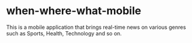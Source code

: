 # when-where-what-mobile


This is a mobile application that brings real-time news on various genres such as Sports, Health, Technology and so on.
